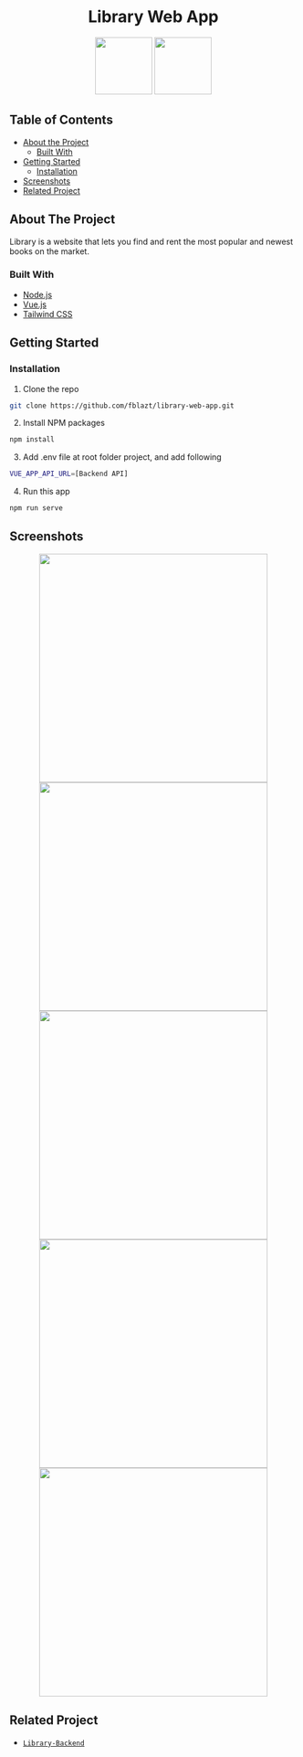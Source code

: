 <p align="center">
  <h1 align="center">Library Web App</h1>
  <p align="center">
    <img src="https://camo.githubusercontent.com/728ce9f78c3139e76fa69925ad7cc502e32795d2/68747470733a2f2f7675656a732e6f72672f696d616765732f6c6f676f2e706e67" height="100">
    <img src="https://camo.githubusercontent.com/87d7034892fd41dc88f3606bb44b853f87cd2c51/68747470733a2f2f7265666163746f72696e6775692e6e7963332e63646e2e6469676974616c6f6365616e7370616365732e636f6d2f7461696c77696e642d6c6f676f2e737667" height="100">
  </p>
  
</p>



<!-- TABLE OF CONTENTS -->
## Table of Contents

* [About the Project](#about-the-project)
  * [Built With](#built-with)
* [Getting Started](#getting-started)
  * [Installation](#installation)
* [Screenshots](#screenshots)
* [Related Project](#related-project)



<!-- ABOUT THE PROJECT -->
## About The Project


Library is a website that lets you find and rent the most popular and newest books on the market.

### Built With

* [Node.js](https://nodejs.org/)
* [Vue.js](https://vuejs.org/)
* [Tailwind CSS](https://tailwindcss.com/)


<!-- GETTING STARTED -->
## Getting Started


### Installation

1. Clone the repo
```sh
git clone https://github.com/fblazt/library-web-app.git
```
2. Install NPM packages
```sh
npm install
```
3. Add .env file at root folder project, and add following
```sh
VUE_APP_API_URL=[Backend API]
```
4. Run this app
```sh
npm run serve
```



<!-- ROADMAP -->
## Screenshots

<p align='center'>
  <span>
      <image width="400" src='./screenshots/library.png' />
      <image width="400" src='./screenshots/library-login.png' />
      <image width="400" src='./screenshots/library-register.png' />
      <image width="400" src='./screenshots/library-dashboard.png' />
      <image width="400" src='./screenshots/library-book-detail.png' />


## Related Project
* [`Library-Backend`](https://github.com/fblazt/library-api)

